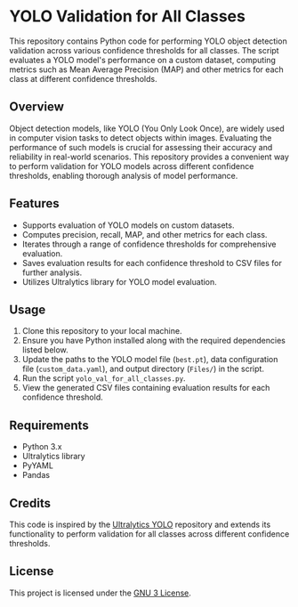 # YOLO Validation for All Classes

This repository contains Python code for performing YOLO object detection validation across various confidence thresholds for all classes. The script evaluates a YOLO model's performance on a custom dataset, computing metrics such as Mean Average Precision (MAP) and other metrics for each class at different confidence thresholds.

## Overview

Object detection models, like YOLO (You Only Look Once), are widely used in computer vision tasks to detect objects within images. Evaluating the performance of such models is crucial for assessing their accuracy and reliability in real-world scenarios. This repository provides a convenient way to perform validation for YOLO models across different confidence thresholds, enabling thorough analysis of model performance.

## Features

- Supports evaluation of YOLO models on custom datasets.
- Computes precision, recall, MAP, and other metrics for each class.
- Iterates through a range of confidence thresholds for comprehensive evaluation.
- Saves evaluation results for each confidence threshold to CSV files for further analysis.
- Utilizes Ultralytics library for YOLO model evaluation.

## Usage

1. Clone this repository to your local machine.
2. Ensure you have Python installed along with the required dependencies listed below.
3. Update the paths to the YOLO model file (`best.pt`), data configuration file (`custom_data.yaml`), and output directory (`Files/`) in the script.
4. Run the script `yolo_val_for_all_classes.py`.
5. View the generated CSV files containing evaluation results for each confidence threshold.

## Requirements

- Python 3.x
- Ultralytics library
- PyYAML
- Pandas

## Credits

This code is inspired by the [Ultralytics YOLO](https://github.com/ultralytics/yolov8) repository and extends its functionality to perform validation for all classes across different confidence thresholds.

## License

This project is licensed under the [GNU 3 License](LICENSE).
